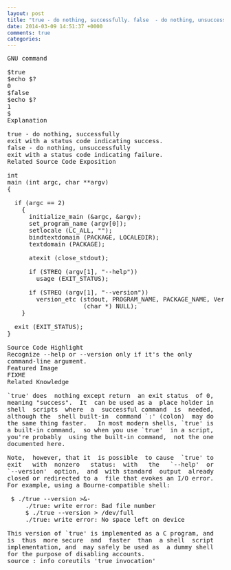```yaml
---
layout: post
title: "true - do nothing, successfully. false  - do nothing, unsuccessfully "
date: 2014-03-09 14:51:37 +0000
comments: true
categories: 
---
```


<pre>
GNU command

$true
$echo $?
0
$false
$echo $?
1
$
Explanation

true - do nothing, successfully
exit with a status code indicating success.
false - do nothing, unsuccessfully
exit with a status code indicating failure.
Related Source Code Exposition

int
main (int argc, char **argv)
{

  if (argc == 2)
    {
      initialize_main (&argc, &argv);
      set_program_name (argv[0]);
      setlocale (LC_ALL, "");
      bindtextdomain (PACKAGE, LOCALEDIR);
      textdomain (PACKAGE);

      atexit (close_stdout);

      if (STREQ (argv[1], "--help"))
        usage (EXIT_STATUS);

      if (STREQ (argv[1], "--version"))
        version_etc (stdout, PROGRAM_NAME, PACKAGE_NAME, Version, AUTHORS,
                     (char *) NULL);
    }

  exit (EXIT_STATUS);
}

Source Code Highlight
Recognize --help or --version only if it's the only
command-line argument.
Featured Image
FIXME
Related Knowledge

`true' does  nothing except return  an exit status  of 0,
meaning "success".  It  can be used as a  place holder in
shell  scripts  where  a  successful command  is  needed,
although the  shell built-in  command `:' (colon)  may do
the same thing faster.   In most modern shells, `true' is
a built-in command,  so when you use `true'  in a script,
you're probably  using the built-in command,  not the one
documented here.

Note,  however, that it  is possible  to cause  `true' to
exit   with  nonzero   status:  with   the   `--help'  or
`--version'  option,  and  with standard  output  already
closed or redirected to a  file that evokes an I/O error.
For example, using a Bourne-compatible shell:

 $ ./true --version >&-
     ./true: write error: Bad file number
     $ ./true --version > /dev/full
     ./true: write error: No space left on device

This version of `true' is implemented as a C program, and
is  thus  more secure  and  faster  than  a shell  script
implementation, and  may safely be used as  a dummy shell
for the purpose of disabling accounts.
source : info coreutils 'true invocation'
</pre>